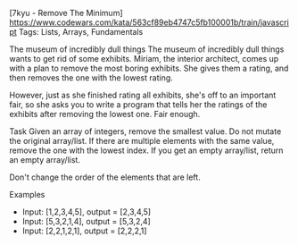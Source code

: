 [7kyu - Remove The Minimum]
https://www.codewars.com/kata/563cf89eb4747c5fb100001b/train/javascript
Tags: Lists, Arrays, Fundamentals

The museum of incredibly dull things
The museum of incredibly dull things wants to get rid of some exhibits. Miriam, the interior architect, comes up with a plan to remove the most boring exhibits. She gives them a rating, and then removes the one with the lowest rating.

However, just as she finished rating all exhibits, she's off to an important fair, so she asks you to write a program that tells her the ratings of the exhibits after removing the lowest one. Fair enough.

Task
Given an array of integers, remove the smallest value. Do not mutate the original array/list. If there are multiple elements with the same value, remove the one with the lowest index. If you get an empty array/list, return an empty array/list.

Don't change the order of the elements that are left.

Examples
* Input: [1,2,3,4,5], output = [2,3,4,5]
* Input: [5,3,2,1,4], output = [5,3,2,4]
* Input: [2,2,1,2,1], output = [2,2,2,1]